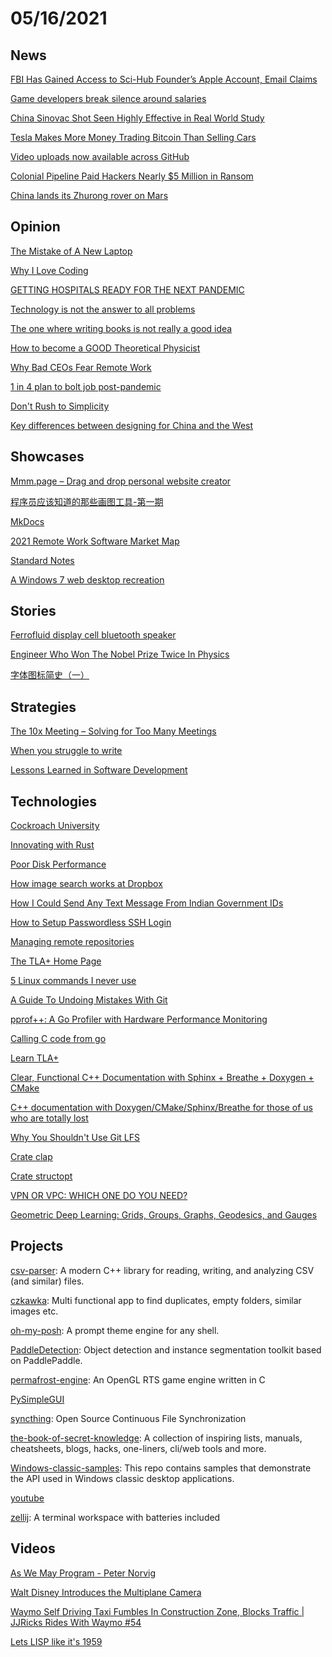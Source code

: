 # 05/16/2021

## News
[FBI Has Gained Access to Sci-Hub Founder’s Apple Account, Email Claims](https://torrentfreak.com/fbi-has-gained-access-to-sci-hub-founders-apple-account-email-claims-210513/)

[Game developers break silence around salaries](https://www.axios.com/salaries-game-developers-break-silence-8f03c4aa-216e-4043-80dc-0376c606b926.html)

[China Sinovac Shot Seen Highly Effective in Real World Study](https://www.bloomberg.com/news/articles/2021-05-11/china-s-sinovac-shot-found-highly-effective-in-real-world-study)

[Tesla Makes More Money Trading Bitcoin Than Selling Cars](https://www.wsj.com/articles/tesla-makes-more-money-trading-bitcoin-than-selling-cars-11619517615)

[Video uploads now available across GitHub](https://github.blog/2021-05-13-video-uploads-available-github/)

[Colonial Pipeline Paid Hackers Nearly $5 Million in Ransom](https://www.bloomberg.com/news/articles/2021-05-13/colonial-pipeline-paid-hackers-nearly-5-million-in-ransom)

[China lands its Zhurong rover on Mars](https://www.bbc.com/news/science-environment-57122914)

## Opinion
[The Mistake of A New Laptop](https://atthis.link/blog/2021/reassesstech.html)

[Why I Love Coding](https://henrikwarne.com/2012/06/02/why-i-love-coding/)

[GETTING HOSPITALS READY FOR THE NEXT PANDEMIC](https://www.theverge.com/22412046/hopsital-infrastructure-health-care-system-pandemic-coordination-covid)

[Technology is not the answer to all problems](https://www.iafrikan.com/2021/05/11/technology-is-not-a-magic-fix/)

[The one where writing books is not really a good idea](https://ellegriffin.substack.com/p/creator-economy-for-fiction-authors)

[How to become a GOOD Theoretical Physicist](https://webspace.science.uu.nl/~gadda001/goodtheorist/index.html)

[Why Bad CEOs Fear Remote Work](https://scottberkun.com/2021/why-bad-ceos-fear-remote-work/)

[1 in 4 plan to bolt job post-pandemic](https://www.axios.com/post-pandemic-job-turnover-04cdedcb-ddd6-4b20-b936-70b1cc2595aa.html)

[Don't Rush to Simplicity](https://www.swyx.io/simplicity-rush/)

[Key differences between designing for China and the West](https://uxdesign.cc/key-differences-between-designing-for-china-and-the-west-dad2c5132521)

## Showcases
[Mmm.page – Drag and drop personal website creator](https://build.mmm.page/)

[程序员应该知道的那些画图工具-第一期](https://mp.weixin.qq.com/s/oWDoWEHNqdKWmHX9akcxPQ)

[MkDocs](https://www.mkdocs.org/)

[2021 Remote Work Software Market Map](https://friday.app/remote-work/market-map)

[Standard Notes](https://standardnotes.org/)

[A Windows 7 web desktop recreation](https://desk.glitchy.website/)

## Stories
[Ferrofluid display cell bluetooth speaker](https://hackaday.io/project/179136-ferrofluid-display-cell-bluetooth-speaker)

[Engineer Who Won The Nobel Prize Twice In Physics](https://www.wondersofphysics.com/2021/05/two-time-nobel-pize-winner-physics.html)

[字体图标简史（一）](https://zhuanlan.zhihu.com/p/369194309)

## Strategies
[The 10x Meeting – Solving for Too Many Meetings](https://qvault.io/news/too-many-meetings/)

[When you struggle to write](https://cdoyle.me/posts/when-you-struggle-to-write)

[Lessons Learned in Software Development](https://henrikwarne.com/2015/04/16/lessons-learned-in-software-development/)

## Technologies
[Cockroach University](https://university.cockroachlabs.com/catalog)

[Innovating with Rust](https://aws.amazon.com/blogs/opensource/innovating-with-rust/)

[Poor Disk Performance](http://www.brendangregg.com/blog/2021-05-09/poor-disk-performance.html)

[How image search works at Dropbox](https://dropbox.tech/machine-learning/how-image-search-works-at-dropbox)

[How I Could Send Any Text Message From Indian Government IDs](https://kmskrishna.me/how-i-could-send-any-text-message-from-indian-government-ids-b61c5b8726c9)

[How to Setup Passwordless SSH Login](https://linuxize.com/post/how-to-setup-passwordless-ssh-login/#:~:text=%20Disabling%20SSH%20Password%20Authentication%23%20%201%20Log,following%20directives%20and%20modify%20as%20it...%20More%20)

[Managing remote repositories](https://docs.github.com/en/github/getting-started-with-github/managing-remote-repositories)

[The TLA+ Home Page](http://lamport.azurewebsites.net/tla/tla.html)

[5 Linux commands I never use](https://www.redhat.com/sysadmin/5-never-use-linux-commands)

[A Guide To Undoing Mistakes With Git](https://www.smashingmagazine.com/2021/05/undoing-mistakes-git-part1/)

[pprof++: A Go Profiler with Hardware Performance Monitoring](https://eng.uber.com/pprof-go-profiler/)

[Calling C code from go](https://karthikkaranth.me/blog/calling-c-code-from-go/)

[Learn TLA+](https://learntla.com/introduction/)

[Clear, Functional C++ Documentation with Sphinx + Breathe + Doxygen + CMake](https://devblogs.microsoft.com/cppblog/clear-functional-c-documentation-with-sphinx-breathe-doxygen-cmake/)

[C++ documentation with Doxygen/CMake/Sphinx/Breathe for those of us who are totally lost](https://medium.com/practical-coding/c-documentation-with-doxygen-cmake-sphinx-breathe-for-those-of-use-who-are-totally-lost-7d555386fe13)

[Why You Shouldn't Use Git LFS](https://gregoryszorc.com/blog/2021/05/12/why-you-shouldn%27t-use-git-lfs/)

[Crate clap](https://docs.rs/clap/2.33.0/clap/)

[Crate structopt](https://docs.rs/structopt/0.3.21/structopt/)

[VPN OR VPC: WHICH ONE DO YOU NEED?](https://compliance.dev/2021/05/13/vpn-or-vpc/)

[Geometric Deep Learning: Grids, Groups, Graphs, Geodesics, and Gauges](https://arxiv.org/abs/2104.13478)

## Projects
[csv-parser](https://github.com/vincentlaucsb/csv-parser): A modern C++ library for reading, writing, and analyzing CSV (and similar) files.

[czkawka](https://github.com/qarmin/czkawka): Multi functional app to find duplicates, empty folders, similar images etc.

[oh-my-posh](https://github.com/JanDeDobbeleer/oh-my-posh): A prompt theme engine for any shell.

[PaddleDetection](https://github.com/PaddlePaddle/PaddleDetection): Object detection and instance segmentation toolkit based on PaddlePaddle.

[permafrost-engine](https://github.com/eduard-permyakov/permafrost-engine): An OpenGL RTS game engine written in C

[PySimpleGUI](https://github.com/PySimpleGUI/PySimpleGUI)

[syncthing](https://github.com/syncthing/syncthing): Open Source Continuous File Synchronization

[the-book-of-secret-knowledge](https://github.com/trimstray/the-book-of-secret-knowledge): A collection of inspiring lists, manuals, cheatsheets, blogs, hacks, one-liners, cli/web tools and more.

[Windows-classic-samples](https://github.com/microsoft/Windows-classic-samples): This repo contains samples that demonstrate the API used in Windows classic desktop applications.

[youtube](https://github.com/codyseibert/youtube)

[zellij](https://github.com/zellij-org/zellij): A terminal workspace with batteries included

## Videos
[As We May Program - Peter Norvig](https://www.youtube.com/watch?v=J573tlzlSC4)

[Walt Disney Introduces the Multiplane Camera](https://www.youtube.com/watch?v=kN-eCBAOw60)


[Waymo Self Driving Taxi Fumbles In Construction Zone, Blocks Traffic | JJRicks Rides With Waymo #54](https://www.youtube.com/watch?v=zdKCQKBvH-A)

[Lets LISP like it's 1959](https://www.youtube.com/watch?v=hGY3uBHVVr4)
